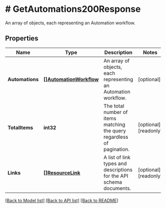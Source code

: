 # # GetAutomations200Response
An array of objects, each representing an Automation workflow.

## Properties 


Name | Type | Description | Notes
------------ | ------------- | ------------- | -------------
**Automations**| [**[]AutomationWorkflow**](AutomationWorkflow.md) | An array of objects, each representing an Automation workflow.  | [optional]
**TotalItems**| **int32** | The total number of items matching the query regardless of pagination.  | [optional] [readonly]
**Links**| [**[]ResourceLink**](ResourceLink.md) | A list of link types and descriptions for the API schema documents.  | [optional] [readonly]


[[Back to Model list]](../../README.md#models) [[Back to API list]](../../README.md#endpoints) [[Back to README]](../../README.md)


